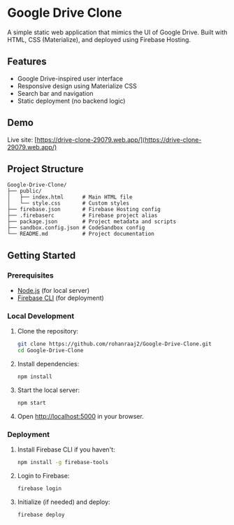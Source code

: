 
# Google Drive Clone

A simple static web application that mimics the UI of Google Drive. Built with HTML, CSS (Materialize), and deployed using Firebase Hosting.

## Features
- Google Drive-inspired user interface
- Responsive design using Materialize CSS
- Search bar and navigation
- Static deployment (no backend logic)

## Demo
Live site: [https://drive-clone-29079.web.app/](https://drive-clone-29079.web.app/)

## Project Structure

```
Google-Drive-Clone/
├── public/
│   ├── index.html      # Main HTML file
│   └── style.css       # Custom styles
├── firebase.json       # Firebase Hosting config
├── .firebaserc         # Firebase project alias
├── package.json        # Project metadata and scripts
├── sandbox.config.json # CodeSandbox config
└── README.md           # Project documentation
```

## Getting Started

### Prerequisites
- [Node.js](https://nodejs.org/) (for local server)
- [Firebase CLI](https://firebase.google.com/docs/cli) (for deployment)

### Local Development
1. Clone the repository:
   ```bash
   git clone https://github.com/rohanraaj2/Google-Drive-Clone.git
   cd Google-Drive-Clone
   ```
2. Install dependencies:
   ```bash
   npm install
   ```
3. Start the local server:
   ```bash
   npm start
   ```
4. Open [http://localhost:5000](http://localhost:5000) in your browser.

### Deployment
1. Install Firebase CLI if you haven't:
   ```bash
   npm install -g firebase-tools
   ```
2. Login to Firebase:
   ```bash
   firebase login
   ```
3. Initialize (if needed) and deploy:
   ```bash
   firebase deploy
   ```
